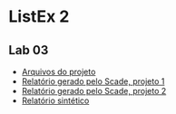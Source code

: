 # ListEx 2


## Lab 03

- <a download href="scade_integration.zip">Arquivos do projeto</a>
- <a download href="scade_integration_project1.pdf">Relatório gerado pelo Scade, projeto 1</a>
- <a download href="scade_integration_project2.pdf">Relatório gerado pelo Scade, projeto 2</a>
- <a download href="ce-237-relatorio-sintetico-lab-03.pdf">Relatório sintético</a>
